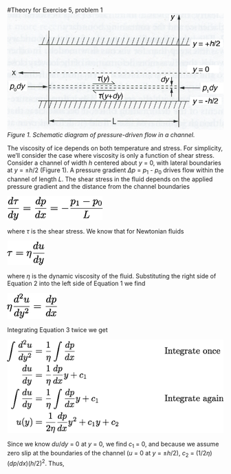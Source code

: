#Theory for Exercise 5, problem 1
![Open channel](Images/open_channel.png)<br/>
*Figure 1. Schematic diagram of pressure-driven flow in a channel.*

The viscosity of ice depends on both temperature and stress. For simplicity, we’ll consider the case where viscosity is only a function of shear stress. Consider a channel of width *h* centered about *y* = 0, with lateral boundaries at *y* = ±*h*/2 (Figure 1). A pressure gradient *Δp* = *p*<sub>1</sub> - *p*<sub>0</sub> drives flow within the channel of length *L*.  The shear stress in the fluid depends on the applied pressure gradient and the distance from the channel boundaries

![Equation 1](Images/Equation1.png)

where *τ* is the shear stress. We know that for Newtonian fluids

![Equation 2](Images/Equation2.png)

where *η* is the dynamic viscosity of the fluid. Substituting the right side of Equation 2 into the left side of Equation 1 we find

![Equation 3](Images/Equation3.png)

Integrating Equation 3 twice we get

![Equations 4 and 5](Images/Equation4-5.png)

Since we know *du*/*dy* = 0 at *y* = 0, we find *c*<sub>1</sub> = 0, and because we assume zero slip at the boundaries of the channel (*u* = 0 at *y* = ±*h*/2), *c*<sub>2</sub> = (1/2*η*)(*dp*/*dx*)(*h*/2)<sup>2</sup>. Thus,
